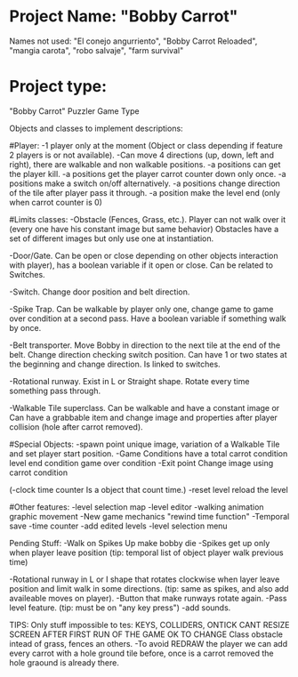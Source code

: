 # Project Name: "Bobby Carrot"
Names not used: "El conejo angurriento", "Bobby Carrot Reloaded", "mangia carota", "robo salvaje", "farm survival"

# Project type: 
"Bobby Carrot" Puzzler Game Type

Objects and classes to implement descriptions:

#Player: 
-1 player only at the moment (Object or class depending if feature 2 players is or not available).
-Can move 4 directions (up, down, left and right), there are walkable and non walkable positions.
-a positions can get the player kill.
-a positions get the player carrot counter down only once.
-a positions make a switch on/off alternatively.
-a positions change direction of the tile after player pass it through.
-a position make the level end (only when carrot counter is 0)

#Limits classes:
-Obstacle (Fences, Grass, etc.). 
	Player can not walk over it (every one have his constant image but same behavior)
	Obstacles have a set of different images but only use one at instantiation.
	
-Door/Gate. 
	Can be open or close depending on other objects interaction with player), has a boolean variable if it open or close.
	Can be related to Switches.
	
-Switch. 
	Change door position and belt direction.
	
-Spike Trap.
	Can be walkable by player only one, change game to game over condition at a second pass. 
	Have a boolean variable if something walk by once.
	
-Belt transporter.
	Move Bobby in direction to the next tile at the end of the belt.
	Change direction checking switch position.
	Can have 1 or two states at the beginning and change direction.
	Is linked to switches. 

-Rotational runway.
	Exist in L or Straight shape.
	Rotate every time something pass through.
	
-Walkable Tile superclass. 
	Can be walkable and have a constant image 
	or Can have a grabbable item and change image and properties after player collision (hole after carrot removed).	

#Special Objects:
-spawn point
	unique image, variation of a Walkable Tile and set player start position.
-Game Conditions
	have a total carrot condition
	level end condition
	game over condition
-Exit point
	Change image using carrot condition
	
(-clock time counter
	Is a object that count time.)
-reset level
	reload the level 
	
	
#Other features:
-level selection map
-level editor
-walking animation graphic movement
-New game mechanics "rewind time function"
-Temporal save
-time counter
-add edited levels
-level selection menu

Pending Stuff:
-Walk on Spikes Up make bobby die
-Spikes get up only when player leave position 
(tip: temporal list of object player walk previous time)

-Rotational runway in L or I shape that rotates clockwise when layer leave position and limit walk in some directions.
(tip: same as spikes, and also add availeable moves on player).
-Button that make runways rotate again.
-Pass level feature.
(tip: must be on "any key press")
-add sounds.

TIPS:
Only stuff impossible to tes: KEYS, COLLIDERS, ONTICK
CANT RESIZE SCREEN AFTER FIRST RUN OF THE GAME
OK TO CHANGE Class obstacle intead of grass, fences an others.
-To avoid REDRAW the player we can add every carrot with a hole ground tile before, once is a carrot removed the hole graound is already there.





